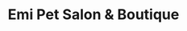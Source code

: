 ---
title: "Emi Pet Salon & Boutique"
url: /columbus/emi-pet-salon-and-boutique/
shop: pet grooming
---